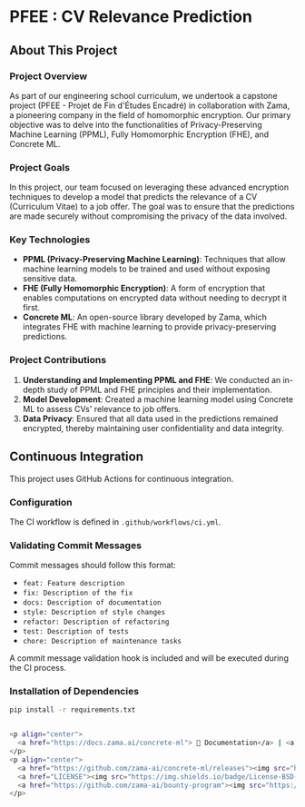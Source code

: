 # PFEE : CV Relevance Prediction

## About This Project
### Project Overview
As part of our engineering school curriculum, we undertook a capstone project (PFEE - Projet de Fin d'Études Encadré) in collaboration with Zama, a pioneering company in the field of homomorphic encryption. Our primary objective was to delve into the functionalities of Privacy-Preserving Machine Learning (PPML), Fully Homomorphic Encryption (FHE), and Concrete ML.

### Project Goals
In this project, our team focused on leveraging these advanced encryption techniques to develop a model that predicts the relevance of a CV (Curriculum Vitae) to a job offer. The goal was to ensure that the predictions are made securely without compromising the privacy of the data involved.

### Key Technologies
- **PPML (Privacy-Preserving Machine Learning)**: Techniques that allow machine learning models to be trained and used without exposing sensitive data.
- **FHE (Fully Homomorphic Encryption)**: A form of encryption that enables computations on encrypted data without needing to decrypt it first.
- **Concrete ML**: An open-source library developed by Zama, which integrates FHE with machine learning to provide privacy-preserving predictions.

### Project Contributions
1. **Understanding and Implementing PPML and FHE**: We conducted an in-depth study of PPML and FHE principles and their implementation.
2. **Model Development**: Created a machine learning model using Concrete ML to assess CVs' relevance to job offers.
3. **Data Privacy**: Ensured that all data used in the predictions remained encrypted, thereby maintaining user confidentiality and data integrity.

## Continuous Integration

This project uses GitHub Actions for continuous integration.

### Configuration

The CI workflow is defined in `.github/workflows/ci.yml`.

### Validating Commit Messages

Commit messages should follow this format:
- `feat: Feature description`
- `fix: Description of the fix`
- `docs: Description of documentation`
- `style: Description of style changes`
- `refactor: Description of refactoring`
- `test: Description of tests`
- `chore: Description of maintenance tasks`

A commit message validation hook is included and will be executed during the CI process.

### Installation of Dependencies

```sh
pip install -r requirements.txt


<p align="center">
  <a href="https://docs.zama.ai/concrete-ml"> 📒 Documentation</a> | <a href="https://zama.ai/community"> 💛 Community support</a> | <a href="https://github.com/zama-ai/awesome-zama"> 📚 FHE resources by Zama</a>
</p>
<p align="center">
  <a href="https://github.com/zama-ai/concrete-ml/releases"><img src="https://img.shields.io/github/v/release/zama-ai/concrete-ml?style=flat-square"></a>
  <a href="LICENSE"><img src="https://img.shields.io/badge/License-BSD--3--Clause--Clear-%23ffb243?style=flat-square"></a>
  <a href="https://github.com/zama-ai/bounty-program"><img src="https://img.shields.io/badge/Contribute-Zama%20Bounty%20Program-%23ffd208?style=flat-square"></a>
</p>